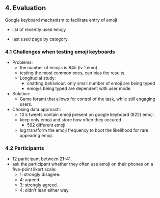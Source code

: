 ## 4. Evaluation

Google keyboard mechanism to facilitate entry of emoji

* list of recently used emojy 

* last used page by category.

  

### 4.1 Challenges when testing emoji keyboards

* Problems:
  * the number of emojis is 845  (lv 1 emo)  
  * testing the most common ones, can bias the results.
  * Longitudial study:
    *  chatting behaviour: only small number of emoji are being typed 
    * emojys being typed  are dependent with user mode.
* Solution:
  * Game foramt that allows for control of the task, while still engaging users.
* Chosing data approach:
  * 10 k tweets contain emoji present on google keyboard (822) emoji.
  * keep only emoji and store how often they occured
    * 502 different emoji
  * log transform the emoji frequency to boot the likelihood for rare appearing emoji.



### 4.2 Participants

* 12 participant between 21-41.
* ask the participant whether they often use emoji on their phones on a five-point likert scale:
  * 1:  strongly disagree.
  * 4:  agreed.
  * 3: strongly agreed.
  * 4: didn't lean either way.